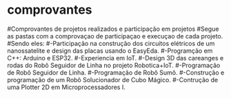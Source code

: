 # comprovantes
#Comprovantes de projetos realizados e participação em projetos
#Segue as pastas com a comprovaçao de participaçao e execuçao de cada projeto.
#Sendo eles:
#-Participação na construção dos circuitos elétricos de um nanossatelite e design das placas usando o EasyEda.
#-Programção em C++: Arduino e ESP32.
#-Experiencia em IoT.
#-Design 3D das careanges e rodas do Robô Seguidor de Linha no projeto Robotica+IoT.
#-Programação de Robô Seguidor de Linha.
#-Programação de Robô Sumô.
#-Construção e programação de um Robô Solucionador de Cubo Mágico.
#-Contrução de uma Plotter 2D em Microprocessadores I.

